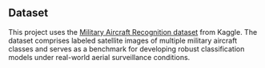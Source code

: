 ## Dataset

This project uses the [Military Aircraft Recognition dataset](https://www.kaggle.com/datasets/khlaifiabilel/military-aircraft-recognition-dataset) from Kaggle. The dataset comprises labeled satellite images of multiple military aircraft classes and serves as a benchmark for developing robust classification models under real-world aerial surveillance conditions.
